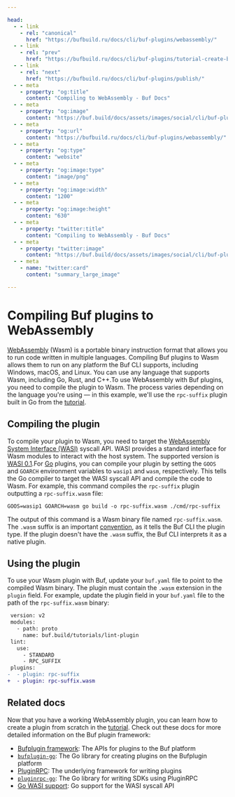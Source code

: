 ```yaml
---

head:
  - - link
    - rel: "canonical"
      href: "https://bufbuild.ru/docs/cli/buf-plugins/webassembly/"
  - - link
    - rel: "prev"
      href: "https://bufbuild.ru/docs/cli/buf-plugins/tutorial-create-buf-plugin/"
  - - link
    - rel: "next"
      href: "https://bufbuild.ru/docs/cli/buf-plugins/publish/"
  - - meta
    - property: "og:title"
      content: "Compiling to WebAssembly - Buf Docs"
  - - meta
    - property: "og:image"
      content: "https://buf.build/docs/assets/images/social/cli/buf-plugins/webassembly.png"
  - - meta
    - property: "og:url"
      content: "https://bufbuild.ru/docs/cli/buf-plugins/webassembly/"
  - - meta
    - property: "og:type"
      content: "website"
  - - meta
    - property: "og:image:type"
      content: "image/png"
  - - meta
    - property: "og:image:width"
      content: "1200"
  - - meta
    - property: "og:image:height"
      content: "630"
  - - meta
    - property: "twitter:title"
      content: "Compiling to WebAssembly - Buf Docs"
  - - meta
    - property: "twitter:image"
      content: "https://buf.build/docs/assets/images/social/cli/buf-plugins/webassembly.png"
  - - meta
    - name: "twitter:card"
      content: "summary_large_image"

---
```


# Compiling Buf plugins to WebAssembly

[WebAssembly](https://webassembly.org/) (Wasm) is a portable binary instruction format that allows you to run code written in multiple languages. Compiling Buf plugins to Wasm allows them to run on any platform the Buf CLI supports, including Windows, macOS, and Linux. You can use any language that supports Wasm, including Go, Rust, and C++.To use WebAssembly with Buf plugins, you need to compile the plugin to Wasm. The process varies depending on the language you're using — in this example, we'll use the `rpc-suffix` plugin built in Go from the [tutorial](../tutorial-create-buf-plugin/).

## Compiling the plugin

To compile your plugin to Wasm, you need to target the [WebAssembly System Interface (WASI)](https://wasi.dev/) syscall API. WASI provides a standard interface for Wasm modules to interact with the host system. The supported version is [WASI 0.1](https://wasi.dev/interfaces#wasi-01).For [Go](https://go.dev/wiki/WebAssembly#wasi-gooswasip1-port) plugins, you can compile your plugin by setting the `GOOS` and `GOARCH` environment variables to `wasip1` and `wasm`, respectively. This tells the Go compiler to target the WASI syscall API and compile the code to Wasm. For example, this command compiles the `rpc-suffix` plugin outputting a `rpc-suffix.wasm` file:

```console
GOOS=wasip1 GOARCH=wasm go build -o rpc-suffix.wasm ./cmd/rpc-suffix
```

The output of this command is a Wasm binary file named `rpc-suffix.wasm`. The `.wasm` suffix is an important [convention](https://webassembly.github.io/spec/core/binary/conventions.html), as it tells the Buf CLI the plugin type. If the plugin doesn't have the `.wasm` suffix, the Buf CLI interprets it as a native plugin.

## Using the plugin

To use your Wasm plugin with Buf, update your `buf.yaml` file to point to the compiled Wasm binary. The plugin must contain the `.wasm` extension in the `plugin` field. For example, update the plugin field in your `buf.yaml` file to the path of the `rpc-suffix.wasm` binary:

```diff
 version: v2
 modules:
   - path: proto
     name: buf.build/tutorials/lint-plugin
 lint:
   use:
     - STANDARD
     - RPC_SUFFIX
 plugins:
-  - plugin: rpc-suffix
+  - plugin: rpc-suffix.wasm
```

## Related docs

Now that you have a working WebAssembly plugin, you can learn how to create a plugin from scratch in the [tutorial](../tutorial-create-buf-plugin/). Check out these docs for more detailed information on the Buf plugin framework:

- [Bufplugin framework](https://github.com/bufbuild/bufplugin): The APIs for plugins to the Buf platform
- [`bufplugin-go`](https://github.com/bufbuild/bufplugin-go): The Go library for creating plugins on the Bufplugin platform
- [PluginRPC](https://github.com/pluginrpc): The underlying framework for writing plugins
- [`pluginrpc-go`](https://github.com/pluginrpc/pluginrpc-go): The Go library for writing SDKs using PluginRPC
- [Go WASI support](https://go.dev/wiki/WebAssembly#wasi-gooswasip1-port): Go support for the WASI syscall API

